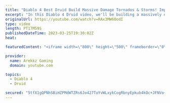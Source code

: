 ```yaml
---
title: "Diablo 4 Best Druid Build Massive Damage Tornados & Storms! Impressions, Tips, All Skills & Perks"
excerpt: "In this Diablo 4 Druid video, we'll be building a massively damage tornados and storms build to take on the hordes of enemies in ..."
originalUrl: https://youtube.com/watch?v=RAx3MW6OodI
type: video
length: PT17M59S
publishedDateTime: 2023-03-25T19:30:02Z
heat: 

featuredContent: "<iframe width=\"800\" height=\"500\" frameborder=\"0\" src=\"https://www.youtube.com/embed/RAx3MW6OodI\" allow=\"accelerometer; autoplay; encrypted-media; gyroscope; picture-in-picture\" allowfullscreen></iframe>"

provider:
  name: Arekkz Gaming
  domain: youtube.com

topics:
  - Diablo 4
  - Druid

secured: "5tfX1gQPNhSBiHZPMdWTZRs6Jo427ToYvWLxykCogRbnyEpkub4kOc+JFNVo+fIoAU0K0tIz0Cee9A1wJTDWrs7Asv0AnUrZ9Uxvn9a7r8ByoVB4QAnSMbbFOioqB3cAigjDMM10x+5nhU149oHw8acbvlcbps41lCrWxhzn+3Nrp9Krc1Akkg8IHDUvqB0fWNsEo8WPM08qh24psoSuOV4jGXUjVv3KQ7tcpf/r6PsDW5UkewVOYK6Z+xqfH/i7zmYuT8yY7wV3aG+f9xraSlCVWkdOKMZupWDMRZMn/rkuBDpxVYkMrte8JmHZNfgxruPXaznWe2ju+M0X66JoVoHHjOR0joO81j6Ghme23M49TPmly6n794i65uNTL9AW48euwcbQ2SZS+Knyq26qY53PPTLULqPQIufoDVAVaJ0=;5YVz/LYuP8RyTWxUmtFW1g=="
---
```


